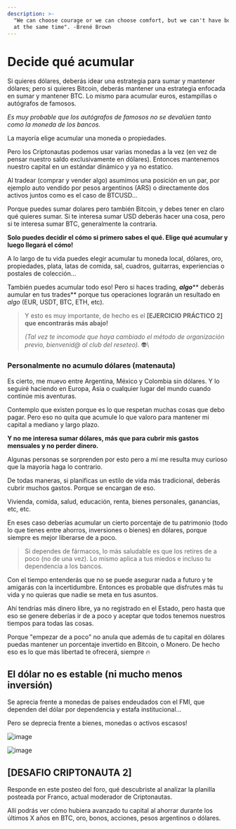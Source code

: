 ```yaml
---
description: >-
  "We can choose courage or we can choose comfort, but we can't have both. Not
  at the same time". -Brené Brown
---
```


# Decide qué acumular

Si quieres dólares, deberás idear una estrategia para sumar y mantener dólares; pero si quieres Bitcoin, deberás mantener una estrategia enfocada en sumar y mantener BTC. Lo mismo para acumular euros, estampillas o autógrafos de famosos.

_Es muy probable que los autógrafos de famosos no se devalúen tanto como la moneda de los bancos._

La mayoría elige acumular una moneda o propiedades.

Pero los Criptonautas podemos usar varias monedas a la vez (en vez de pensar nuestro saldo exclusivamente en dólares). Entonces mantenemos nuestro capital en un estándar dinámico y ya no estatico.

Al tradear (comprar y vender algo) asumimos una posición en un par, por ejemplo auto vendido por pesos argentinos (ARS) o directamente dos activos juntos como es el caso de BTCUSD...

Porque puedes sumar dolares pero también Bitcoin, y debes tener en claro qué quieres sumar. Si te interesa sumar USD deberás hacer una cosa, pero si te interesa sumar BTC, generalmente la contraria.

**Solo puedes decidir el cómo si primero sabes el qué. Elige qué acumular y luego llegará el cómo!**

A lo largo de tu vida puedes elegir acumular tu moneda local, dólares, oro, propiedades, plata, latas de comida, sal, cuadros, guitarras, experiencias o postales de colección...

También puedes acumular todo eso! Pero si haces trading, _**algo**_** deberás aumular en tus trades** porque tus operaciones lograrán un resultado en _algo_ (EUR, USDT, BTC, ETH, etc).

> Y esto es muy importante, de hecho es el **\[EJERCICIO PRÁCTICO 2] que encontrarás más abajo!**
>
> _(Tal vez te incomode que haya cambiado el método de organización previo, bienvenid@ al club del reseteo)._ 👽\\

### Personalmente no acumulo dólares (matenauta)

Es cierto, me muevo entre Argentina, México y Colombia sin dólares. Y lo seguiré haciendo en Europa, Asia o cualquier lugar del mundo cuando continúe mis aventuras.

Contemplo que existen porque es lo que respetan muchas cosas que debo pagar. Pero eso no quita que acumule lo que valoro para mantener mi capital a mediano y largo plazo.

**Y no me interesa sumar dólares, más que para cubrir mis gastos mensuales y no perder dinero.**

Algunas personas se sorprenden por esto pero a mí me resulta muy curioso que la mayoría haga lo contrario.

De todas maneras, si planificas un estilo de vida más tradicional, deberás cubrir muchos gastos. Porque se encargan de eso.

Vivienda, comida, salud, educación, renta, bienes personales, ganancias, etc, etc.

En eses caso deberías acumular un cierto porcentaje de tu patrimonio (todo lo que tienes entre ahorros, inversiones o bienes) en dólares, porque siempre es mejor liberarse de a poco.

> Si dependes de fármacos, lo más saludable es que los retires de a poco (no de una vez). Lo mismo aplica a tus miedos e incluso tu dependencia a los bancos.

Con el tiempo entenderás que no se puede asegurar nada a futuro y te amigarás con la incertidumbre. Entonces es probable que disfrutes más tu vida y no quieras que nadie se meta en tus asuntos.

Ahí tendrías más dinero libre, ya no registrado en el Estado, pero hasta que eso se genere deberías ir de a poco y aceptar que todos tenemos nuestros tiempos para todas las cosas.

Porque "empezar de a poco" no anula que además de tu capital en dólares puedas mantener un porcentaje invertido en Bitcoin, o Monero. De hecho eso es lo que más libertad te ofrecerá, siempre 🔥

## El dólar no es estable (ni mucho menos inversión)

Se aprecia frente a monedas de países endeudados con el FMI, que dependen del dólar por dependencia y estafa institucional...

Pero se deprecia frente a bienes, monedas o activos escasos!

![image](https://user-images.githubusercontent.com/122026745/210862118-d5e4e01b-152c-440f-b002-5672baa33963.png)

![image](https://user-images.githubusercontent.com/122026745/210862356-48f8cc33-37ba-4953-be5b-e0c65beea2d3.png)

## \[DESAFIO CRIPTONAUTA 2]

Responde en este posteo del foro, qué descubriste al analizar la planilla posteada por Franco, actual moderador de Criptonautas.

Allí podrás ver cómo hubiera avanzado tu capital al ahorrar durante los últimos X años en BTC, oro, bonos, acciones, pesos argentinos o dólares.
